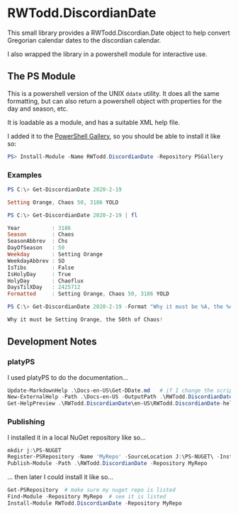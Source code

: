 # RWTodd.DiscordianDate

This small library provides a RWTodd.Discordian.Date object to help convert Gregorian calendar dates to
the discordian calendar.

I also wrapped the library in a powershell module for interactive use.


## The PS Module
This is a powershell version of the UNIX `ddate` utility.  It does all the same formatting, but
can also return a powershell object with properties for the day and season, etc. 

It is loadable as a module, and has a suitable XML help file.

I added it to the [PowerShell Gallery](https://www.powershellgallery.com/packages/RWTodd.DiscordianDate/3.0), so you should be able to install it like so:

```powershell
PS> Install-Module -Name RWTodd.DiscordianDate -Repository PSGallery
```

### Examples

```powershell
PS C:\> Get-DiscordianDate 2020-2-19

Setting Orange, Chaos 50, 3186 YOLD
```

```powershell
PS C:\> Get-DiscordianDate 2020-2-19 | fl

Year          : 3186
Season        : Chaos
SeasonAbbrev  : Chs
DayOfSeason   : 50
Weekday       : Setting Orange
WeekdayAbbrev : SO
IsTibs        : False
IsHolyDay     : True
HolyDay       : Chaoflux
DaysTilXDay   : 2425712
Formatted     : Setting Orange, Chaos 50, 3186 YOLD
```

```powershell
PS C:\> Get-DiscordianDate 2020-2-19 -Format "Why it must be %A, the %e of %B!"

Why it must be Setting Orange, the 50th of Chaos!
```

## Development Notes

### platyPS

I used platyPS to do the documentation...

```powershell
Update-MarkdownHelp .\Docs-en-US\Get-DDate.md   # if I change the script
New-ExternalHelp -Path .\Docs-en-US -OutputPath .\RWTodd.DiscordianDate\en-US\ -Force  # regen the XML
Get-HelpPreview .\RWTodd.DiscordianDate\en-US\RWTodd.DiscordianDate-help.xml  # view the generated help
```

### Publishing

I installed it in a local NuGet repository like so...

```powershell
mkdir j:\PS-NUGET
Register-PSRepository -Name 'MyRepo' -SourceLocation J:\PS-NUGET\ -InstallationPolicy Trusted
Publish-Module -Path .\RWTodd.DiscordianDate -Repository MyRepo
```

... then later I could install it like so...

```powershell
Get-PSRepository  # make sure my nuget repo is listed
Find-Module -Repository MyRepo  # see it is listed
Install-Module RWTodd.DiscordianDate -Repository MyRepo
```
